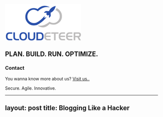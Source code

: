 ![cdt](https://raw.githubusercontent.com/cloudeteer/blog/master/images/CDT_250x120.png)

## PLAN. BUILD. RUN. OPTIMIZE.

### Contact

You wanna know more about us? [Visit us..](https://cloudeteer.de) 

Secure. Agile. Innovative.

---
layout: post
title: Blogging Like a Hacker
---

